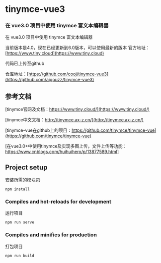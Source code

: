 # tinymce-vue3

### 在 vue3.0 项目中使用 tinymce 富文本编辑器

在 vue3.0 项目中使用 tinymce 富文本编辑器

当前版本是4.0，现在已经更新到6.0版本，可以使用最新的版本
官方地址：[https://www.tiny.cloud](https://www.tiny.cloud)

代码已上传至github

仓库地址：[https://github.com/cooj/tinymce-vue3](https://github.com/aigouzz/tinymce-vue3)

## 参考文档
[tinymce官网及文档：https://www.tiny.cloud/](https://www.tiny.cloud/)

[tinymce中文文档：http://tinymce.ax-z.cn/](http://tinymce.ax-z.cn/)

[tinymce-vue在github上的项目：https://github.com/tinymce/tinymce-vue](https://github.com/tinymce/tinymce-vue)

[在vue3.0+中使用tinymce及实现多图上传，文件上传等功能：https://www.cnblogs.com/huihuihero/p/13877589.html]

## Project setup

安装所需的模块包

```
npm install
```

### Compiles and hot-reloads for development

运行项目

```
npm run serve
```

### Compiles and minifies for production

打包项目

```
npm run build
```
